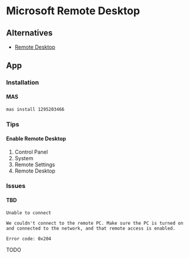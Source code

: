 # Microsoft Remote Desktop

## Alternatives

- [Remote Desktop](/remote-desktop.md)

## App

### Installation

#### MAS

```sh
mas install 1295203466
```

### Tips

#### Enable Remote Desktop

1. Control Panel
2. System
3. Remote Settings
4. Remote Desktop

### Issues

#### TBD

```log
Unable to connect

We couldn't connect to the remote PC. Make sure the PC is turned on and connected to the network, and that remote access is enabled.

Error code: 0x204
```

<!--
https://macsecurity.net/view/495-fix-error-code-0x204-remote-desktop-mac
https://www.technipages.com/fix-microsoft-remote-desktop-error-code-0x204
-->

TODO
